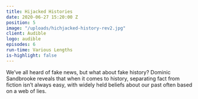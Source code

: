 ```yaml
---
title: Hijacked Histories
date: 2020-06-27 15:20:00 Z
position: 5
image: "/uploads/hichjacked-history-rev2.jpg"
client: Audible
logo: audible
episodes: 6
run-time: Various Lengths
is-highlight: false
---
```


We’ve all heard of fake news, but what about fake history? Dominic Sandbrooke reveals that when it comes to history, separating fact from fiction isn’t always easy, with widely held beliefs about our past often based on a web of lies.